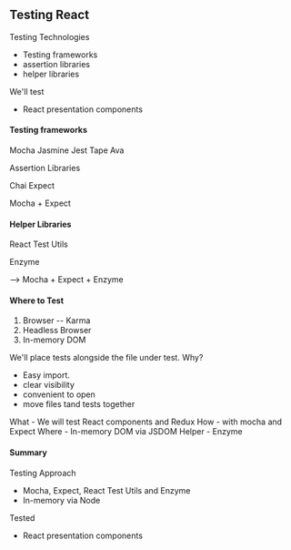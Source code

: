 Testing React
-------------

Testing Technologies
- Testing frameworks
- assertion libraries
- helper libraries

We'll test
- React presentation components


#### Testing frameworks

Mocha
Jasmine
Jest
Tape
Ava

Assertion Libraries

Chai
Expect


Mocha + Expect

#### Helper Libraries

React Test Utils

Enzyme


--> Mocha + Expect + Enzyme


#### Where to Test

1. Browser -- Karma
2. Headless Browser
3. In-memory DOM

We'll place tests alongside the file under test. Why?
- Easy import. 
- clear visibility
- convenient to open
- move files tand tests together

What 	- We will test React components and Redux
How  	- with mocha and Expect
Where  	- In-memory DOM via JSDOM
Helper 	- Enzyme


#### Summary

Testing Approach
- Mocha, Expect, React Test Utils and Enzyme
- In-memory via Node

Tested
- React presentation components



